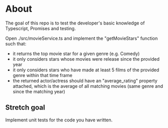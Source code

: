 # About

The goal of this repo is to test the developer's basic knowledge of Typescript, Promises and testing.

Open ./src/movieService.ts and implement the "getMovieStars" function such that:

-   it returns the top movie star for a given genre (e.g. Comedy)
-   it only considers stars whose movies were release since the provided year
-   it only considers stars who have made at least 5 films of the provided genre within that time frame
-   the returned actor/actress should have an "average_rating" property attached, which is the average of all matching movies (same genre and since the matching year)
 

## Stretch goal

Implement unit tests for the code you have written.
